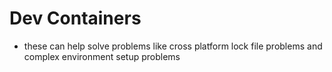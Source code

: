 # Dev Containers

- these can help solve problems like cross platform lock file problems and complex environment setup problems
